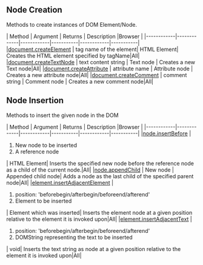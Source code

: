 ## Node Creation
Methods to create instances of DOM Element/Node.

| Method | Argument | Returns | Description   |Browser    |
|------------|-------------|------------|-----------|------------|-----------|
|[document.createElement](https://developer.mozilla.org/en-US/docs/Web/API/Document/createElement) |  tag name of the element| HTML Element|  Creates the HTML element specified by tagName|All|
|[document.createTextNode](https://developer.mozilla.org/en-US/docs/Web/API/Document/createTextNode) | text content string | Text node |  Creates a new Text node|All|
|[document.createAttribute](https://developer.mozilla.org/en-US/docs/Web/API/Document/createAttribute) | attribute name | Attribute node |  Creates a new attribute node|All|
|[document.createComment](https://developer.mozilla.org/en-US/docs/Web/API/Document/createComment) | comment string | Comment node |  Creates a new comment node|All|


## Node Insertion
Methods to insert the given node in the DOM

| Method | Argument | Returns | Description   |Browser    |
|------------|-------------|------------|-----------|------------|-----------|
|[node.insertBefore](https://developer.mozilla.org/en-US/docs/Web/API/Node/insertBefore) |  <ol><li>New node to be inserted</li><li>A reference node</li></ol>| HTML Element|  Inserts the specified new node before the reference node as a child of the current node.|All|
|[node.appendChild](https://developer.mozilla.org/en-US/docs/Web/API/Node/appendChild) |  New node | Appended child node| Adds a node as the last child of the specified parent node|All|
|[element.insertAdjacentElement](https://developer.mozilla.org/en-US/docs/Web/API/Element/insertAdjacentElement) | <ol><li>position: 'beforebegin/afterbegin/beforeend/afterend'</li><li>Element to be inserted</li></ol> | Element which was inserted| Inserts the element node at a given position relative to the element it is invoked upon|All|
|[element.insertAdjacentText](https://developer.mozilla.org/en-US/docs/Web/API/Element/insertAdjacentText) | <ol><li>position: 'beforebegin/afterbegin/beforeend/afterend'</li><li> DOMString representing the text to be inserted </li></ol> | void| Inserts the text string as node at a given position relative to the element it is invoked upon|All|

